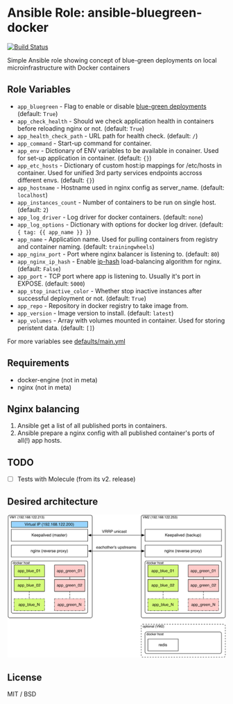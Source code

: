 # Ansible Role: ansible-bluegreen-docker

[![Build Status](https://travis-ci.org/decayofmind/ansible-bluegreen-docker.svg?branch=master)](https://travis-ci.org/decayofmind/ansible-bluegreen-docker)

Simple Ansible role showing concept of blue-green deployments on local microinfrastructure with Docker containers

## Role Variables

- `app_bluegreen` - Flag to enable or disable [blue-green deployments](http://martinfowler.com/bliki/BlueGreenDeployment.html) (default: `True`)
- `app_check_health` - Should we check application health in containers before reloading nginx or not. (default: `True`)
- `app_health_check_path` - URL path for health check. (default: `/`)
- `app_command` - Start-up command for container.
- `app_env` - Dictionary of ENV variables to be available in conainer. Used for set-up application in container. (default: `{}`)
- `app_etc_hosts` - Dictionary of custom host:ip mappings for /etc/hosts in container. Used for unified 3rd party services endpoints accross different envs. (default: `{}`)
- `app_hostname` - Hostname used in nginx config as server_name. (default: `localhost`)
- `app_instances_count` - Number of containers to be run on single host. (default: `2`)
- `app_log_driver` - Log driver for docker containers. (default: `none`)
- `app_log_options` - Dictionary with options for docker log driver. (default: `{ tag: {{ app_name }} }`)
- `app_name` - Application name. Used for pulling containers from registry and container naming. (default: `trainingwheels`)
- `app_nginx_port` - Port where nginx balancer is listening to. (default: `80`)
- `app_nginx_ip_hash` - Enable [ip-hash](http://nginx.org/en/docs/http/load_balancing.html#nginx_load_balancing_methods) load-balancing algorithm for nginx. (default: `False`)
- `app_port` - TCP port where app is listening to. Usually it's port in EXPOSE. (default: `5000`)
- `app_stop_inactive_color` - Whether stop inactive instances after successful deployment or not. (default: `True`)
- `app_repo` - Repository in docker registry to take image from.
- `app_version` - Image version to install. (default: `latest`)
- `app_volumes` - Array with volumes mounted in container. Used for storing peristent data. (default: `[]`)

For more variables see [defaults/main.yml](defaults/main.yml)

## Requirements

* docker-engine (not in meta)
* nginx (not in meta)

## Nginx balancing

1. Ansible get a list of all published ports in containers.
2. Ansible prepare a nginx config with all published container's ports of all(!) app hosts.

## TODO

- [ ] Tests with Molecule (from its v2. release)

## Desired architecture
![architecture diagram](docs/architecture.png)

## License

MIT / BSD
